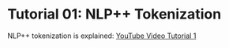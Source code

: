# Tutorial 01: NLP++ Tokenization

NLP++ tokenization is explained: [YouTube Video Tutorial 1](https://youtu.be/Mya__3ZiBTk)